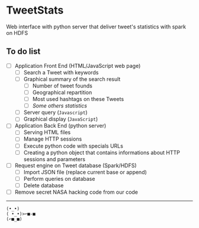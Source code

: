 # TweetStats
Web interface with python server that deliver tweet's statistics with spark on HDFS

## To do list

- [ ] Application Front End (HTML/JavaScript web page)
  - [ ] Search a Tweet with keywords
  - [ ] Graphical summary of the search result
    - [ ] Number of tweet founds
    - [ ] Geographical repartition
    - [ ] Most used hashtags on these Tweets
    - [ ] _Some others statistics_
  - [ ] Server query (`Javascript`)
  - [ ] Graphical display (`JavaScript`)
- [ ] Application Back End (python server)
  - [ ] Serving HTML files
  - [ ] Manage HTTP sessions
  - [ ] Execute python code with specials URLs
  - [ ] Creating a python object that contains informations about HTTP sessions and parameters
- [ ] Request engine on Tweet database (Spark/HDFS)
  - [ ] Import JSON file (replace current base or append)
  - [ ] Perform queries on database
  - [ ] Delete database
- [ ] Remove secret NASA hacking code from our code

---

```
(•_•)
( •_•)>⌐■-■
(⌐■_■)
```
